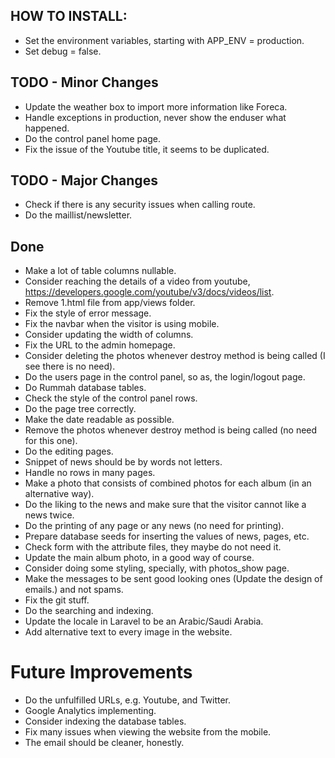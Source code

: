 
## HOW TO INSTALL:

- Set the environment variables, starting with APP_ENV = production.
- Set debug = false.

## TODO - Minor Changes

- Update the weather box to import more information like Foreca.
- Handle exceptions in production, never show the enduser what happened.
- Do the control panel home page.
- Fix the issue of the Youtube title, it seems to be duplicated.

## TODO - Major Changes
- Check if there is any security issues when calling route.
- Do the maillist/newsletter.

## Done

- Make a lot of table columns nullable.
- Consider reaching the details of a video from youtube, https://developers.google.com/youtube/v3/docs/videos/list.
- Remove 1.html file from app/views folder.
- Fix the style of error message.
- Fix the navbar when the visitor is using mobile.
- Consider updating the width of columns.
- Fix the URL to the admin homepage.
- Consider deleting the photos whenever destroy method is being called (I see there is no need).
- Do the users page in the control panel, so as, the login/logout page.
- Do Rummah database tables.
- Check the style of the control panel rows.
- Do the page tree correctly.
- Make the date readable as possible.
- Remove the photos whenever destroy method is being called (no need for this one).
- Do the editing pages.
- Snippet of news should be by words not letters.
- Handle no rows in many pages.
- Make a photo that consists of combined photos for each album (in an alternative way).
- Do the liking to the news and make sure that the visitor cannot like a news twice.
- Do the printing of any page or any news (no need for printing).
- Prepare database seeds for inserting the values of news, pages, etc.
- Check form with the attribute files, they maybe do not need it.
- Update the main album photo, in a good way of course.
- Consider doing some styling, specially, with photos_show page.
- Make the messages to be sent good looking ones (Update the design of emails.) and not spams.
- Fix the git stuff.
- Do the searching and indexing.
- Update the locale in Laravel to be an Arabic/Saudi Arabia.
- Add alternative text to every image in the website.

# Future Improvements

- Do the unfulfilled URLs, e.g. Youtube, and Twitter.
- Google Analytics implementing.
- Consider indexing the database tables.
- Fix many issues when viewing the website from the mobile.
- The email should be cleaner, honestly.
